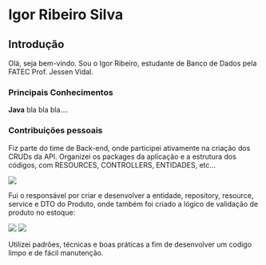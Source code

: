 <h1> Igor Ribeiro Silva </h1>
<h2> Introdução </h2>

Olá, seja bem-vindo. Sou o Igor Ribeiro, estudante de Banco de Dados pela FATEC Prof. Jessen Vidal.

<h3> Principais Conhecimentos </h3>

<b>Java</b>
bla bla bla....

<h3> Contribuições pessoais </h3>

Fiz parte do time de Back-end, onde participei ativamente na criação dos CRUDs da API. Organizei os packages da aplicação e a estrutura dos códigos, 
com RESOURCES, CONTROLLERS, ENTIDADES, etc...


<img src="https://user-images.githubusercontent.com/81486915/191622260-1c4437f8-0fc9-4a55-93bd-25b381a55286.png">


Fui o responsável por criar e desenvolver a entidade, repository, resource, service e DTO do Produto, onde também foi criado a lógico de validação de produto no estoque: 


<img src="https://user-images.githubusercontent.com/81486915/191624904-1b53273a-a2f2-45af-bafc-cc3c16c00a34.png">
<img src="https://user-images.githubusercontent.com/81486915/191624991-8470c457-d2b3-430e-9bd0-ee238b66ba7f.png">



Utilizei padrões, técnicas e boas práticas a fim de desenvolver um codigo limpo e de fácil manutenção.

